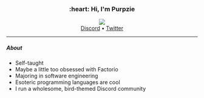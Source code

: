 <h3 align="center">:heart: Hi, I'm Purpzie</h3>

<p align="center">
  <img src="https://discord.com/api/guilds/368499635674808331/widget.png?style=shield"/><br>
  <a href="https://discord.gg/SMUy2Gw">Discord</a> •
  <a href="https://twitter.com/Purpzie">Twitter</a>
</p>

---

##### About
- Self-taught
- Maybe a little too obsessed with Factorio
- Majoring in software engineering
- Esoteric programming languages are cool
- I run a wholesome, bird-themed Discord community
